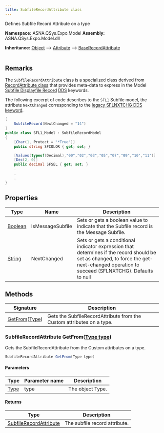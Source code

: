 ```yaml
---
title: SubfileRecordAttribute class
---
```


Defines Subfile Record Attribute on a type

**Namespace:** ASNA.QSys.Expo.Model
**Assembly:** ASNA.QSys.Expo.Model.dll

**Inheritance:** [Object](https://docs.microsoft.com/en-us/dotnet/api/system.object) --> [Attribute](https://docs.microsoft.com/en-us/dotnet/api/system.attribute) --> [BaseRecordAttribute](/reference/expo/qsys-expo-model/base-record-attribute.html)
<br>
<br>

## Remarks

The `SubfileRecordAttribute` class is a specialized class derived from [RecordAttribute class](/reference/expo/qsys-expo-model/base-record-attribute.html) that provides meta-data to express in the Model [Subfile Displayfile Record](https://www.ibm.com/docs/en/i/7.4?topic=80-sfl-subfile-keyword-display-files) [DDS](https://www.ibm.com/docs/en/i/7.4?topic=dds-display-files) keywords.

The following excerpt of code describes to the `SFL1` Subfile model, the attribute `NextChanged` corresponding to the [legacy SFLNXTCHG DDS keyword](https://www.ibm.com/docs/en/i/7.4?topic=80-sflnxtchg-subfile-next-changed-keyword-display-files).

```cs
[
    SubfileRecord(NextChanged = "14")
]
public class SFL1_Model : SubfileRecordModel
{
    [Char(1, Protect = "*True")]
    public string SFCOLOR { get; set; }

    [Values(typeof(Decimal),"00","02","03","05","07","09","10","11")]
    [Dec(2, 0)]
    public decimal SFSEL { get; set; }
    .
    .
    .
}
```

## Properties

| Type | Name | Description
| --- | --- | --- 
| [Boolean](https://docs.microsoft.com/en-us/dotnet/api/system.boolean) | IsMessageSubfile | Sets or gets a boolean value to indicate that the Subfile record is the Message Subfile. |
| [String](https://learn.microsoft.com/en-us/dotnet/api/system.string?view=net-8.0) | NextChanged | Sets or gets a conditional indicator expression that determines if the record should be set as changed, to force the get-next-changed operation to succeed (SFLNXTCHG). Defaults to null |

## Methods

| Signature | Description |
| --- | --- |
| [GetFrom](#subfilerecordattribute-getfromtype-type)([Type](https://docs.microsoft.com/en-us/dotnet/api/system.type)) | Gets the SubfileRecordAttribute from the Custom attributes on a type.

### SubfileRecordAttribute GetFrom([Type type](https://docs.microsoft.com/en-us/dotnet/api/system.type))

Gets the SubfileRecordAttribute from the Custom attributes on a type.

```cs
SubfileRecordAttribute GetFrom(Type type)
```

#### Parameters

| Type | Parameter name | Description
| --- | --- | ---
| [Type](https://docs.microsoft.com/en-us/dotnet/api/system.type) | type | The object Type.

#### Returns

| Type | Description
| --- | ---
| [SubfileRecordAttribute](/reference/expo/qsys-expo-model/subfile-record-attribute.html) | The subfile record attribute.
